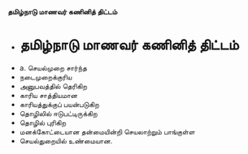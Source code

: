 **தமிழ்நாடு மாணவர் கணினித் திட்டம்**
- # தமிழ்நாடு மாணவர் கணினித் திட்டம்
- a. செயல்முறை சார்ந்த
- நடைமுறைக்குரிய
- அனுபவத்தில் தெரிகிற
- காரிய சாத்தியமான
- காரியத்துக்குப் பயன்படுகிற
- தொழிலில் ஈடுபட்டிருக்கிற
- தொழில் புரிகிற
- மனக்கோட்டையான தன்மையின்றி செயலாற்றும் பாங்குள்ள
- செயல்துறையில் உண்மையான.

